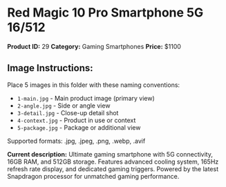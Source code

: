 # Red Magic 10 Pro Smartphone 5G 16/512

**Product ID:** 29
**Category:** Gaming Smartphones
**Price:** $1100

## Image Instructions:
Place 5 images in this folder with these naming conventions:
- `1-main.jpg` - Main product image (primary view)
- `2-angle.jpg` - Side or angle view
- `3-detail.jpg` - Close-up detail shot
- `4-context.jpg` - Product in use or context
- `5-package.jpg` - Package or additional view

Supported formats: .jpg, .jpeg, .png, .webp, .avif

**Current description:**
Ultimate gaming smartphone with 5G connectivity, 16GB RAM, and 512GB
          storage. Features advanced cooling system, 165Hz refresh rate display,
          and dedicated gaming triggers. Powered by the latest Snapdragon
          processor for unmatched gaming performance.
